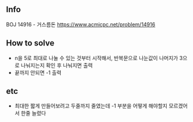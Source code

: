 ## Info
BOJ 14916 - 거스름돈 https://www.acmicpc.net/problem/14916

## How to solve
* n을 5로 최대로 나눌 수 있는 것부터 시작해서, 반복문으로 나눈값이 나머지가 3으로 나눠지는지 확인 후 나눠지면 출력
* 끝까지 안되면 -1 출력

## etc
* 최대한 짧게 만들어보려고 두줄까지 줄였는데 -1 부분을 어떻게 해야할지 모르겠어서 한줄 늘렸다